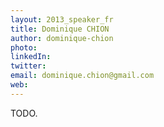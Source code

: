 ```yaml
---
layout: 2013_speaker_fr
title: Dominique CHION
author: dominique-chion
photo:
linkedIn:
twitter:
email: dominique.chion@gmail.com
web:
---
```


TODO.